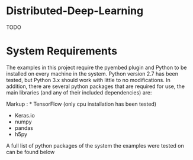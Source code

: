 # Distributed-Deep-Learning

TODO


# System Requirements

The examples in this project require the pyembed plugin and Python to be installed on every machine in the system. Python version 2.7 has been tested, but Python 3.x should work with little to no modifications. In addition, there are several python packages that are required for use, the main libraries (and any of their included dependencies) are:

Markup : * TensorFlow (only cpu installation has been tested)
 * Keras.io
 * numpy
 * pandas
 * h5py 

A full list of python packages of the system the examples were tested on can be found below



